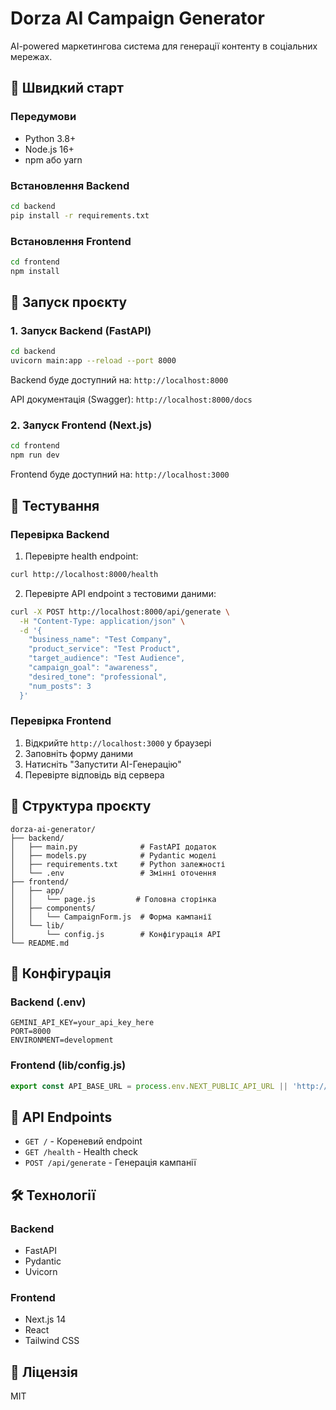 # Dorza AI Campaign Generator

AI-powered маркетингова система для генерації контенту в соціальних мережах.

## 🚀 Швидкий старт

### Передумови
- Python 3.8+
- Node.js 16+
- npm або yarn

### Встановлення Backend

```bash
cd backend
pip install -r requirements.txt
```

### Встановлення Frontend

```bash
cd frontend
npm install
```

## 🏃 Запуск проєкту

### 1. Запуск Backend (FastAPI)

```bash
cd backend
uvicorn main:app --reload --port 8000
```

Backend буде доступний на: `http://localhost:8000`

API документація (Swagger): `http://localhost:8000/docs`

### 2. Запуск Frontend (Next.js)

```bash
cd frontend
npm run dev
```

Frontend буде доступний на: `http://localhost:3000`

## 🧪 Тестування

### Перевірка Backend

1. Перевірте health endpoint:
```bash
curl http://localhost:8000/health
```

2. Перевірте API endpoint з тестовими даними:
```bash
curl -X POST http://localhost:8000/api/generate \
  -H "Content-Type: application/json" \
  -d '{
    "business_name": "Test Company",
    "product_service": "Test Product",
    "target_audience": "Test Audience",
    "campaign_goal": "awareness",
    "desired_tone": "professional",
    "num_posts": 3
  }'
```

### Перевірка Frontend

1. Відкрийте `http://localhost:3000` у браузері
2. Заповніть форму даними
3. Натисніть "Запустити AI-Генерацію"
4. Перевірте відповідь від сервера

## 📁 Структура проєкту

```
dorza-ai-generator/
├── backend/
│   ├── main.py              # FastAPI додаток
│   ├── models.py            # Pydantic моделі
│   ├── requirements.txt     # Python залежності
│   └── .env                 # Змінні оточення
├── frontend/
│   ├── app/
│   │   └── page.js         # Головна сторінка
│   ├── components/
│   │   └── CampaignForm.js  # Форма кампанії
│   └── lib/
│       └── config.js        # Конфігурація API
└── README.md
```

## 🔧 Конфігурація

### Backend (.env)

```env
GEMINI_API_KEY=your_api_key_here
PORT=8000
ENVIRONMENT=development
```

### Frontend (lib/config.js)

```javascript
export const API_BASE_URL = process.env.NEXT_PUBLIC_API_URL || 'http://localhost:8000';
```

## 📝 API Endpoints

- `GET /` - Кореневий endpoint
- `GET /health` - Health check
- `POST /api/generate` - Генерація кампанії

## 🛠 Технології

### Backend
- FastAPI
- Pydantic
- Uvicorn

### Frontend
- Next.js 14
- React
- Tailwind CSS

## 📄 Ліцензія

MIT
